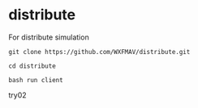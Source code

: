 # distribute
For distribute simulation

`git clone https://github.com/WXFMAV/distribute.git`

`cd distribute`

`bash run client`

try02
